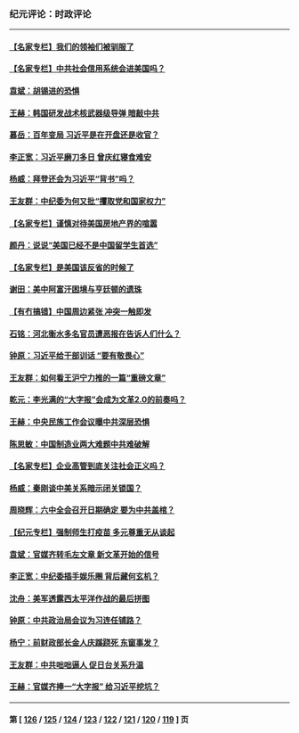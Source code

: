 ### 纪元评论：时政评论
---
#### [【名家专栏】我们的领袖们被驯服了](../../pages/nsc1025/n13208361.md) 
#### [【名家专栏】中共社会信用系统会进美国吗？](../../pages/nsc1025/n13208338.md) 
#### [袁斌：胡锡进的恐惧](../../pages/nsc1025/n13207610.md) 
#### [王赫：韩国研发战术核武器级导弹 暗敲中共](../../pages/nsc1025/n13207465.md) 
#### [慕岳：百年变局 习近平是在开盘还是收官？](../../pages/nsc1025/n13206516.md) 
#### [李正宽：习近平磨刀多日 曾庆红寝食难安](../../pages/nsc1025/n13206153.md) 
#### [杨威：拜登还会为习近平“背书”吗？](../../pages/nsc1025/n13206546.md) 
#### [王友群：中纪委为何又批“攫取党和国家权力”](../../pages/nsc1025/n13206384.md) 
#### [【名家专栏】谨慎对待美国房地产界的喧嚣](../../pages/nsc1025/n13205447.md) 
#### [颜丹：说说“美国已经不是中国留学生首选”](../../pages/nsc1025/n13206297.md) 
#### [【名家专栏】是美国该反省的时候了](../../pages/nsc1025/n13205426.md) 
#### [谢田：美中阿富汗困境与亨廷顿的遗珠](../../pages/nsc1025/n13206111.md) 
#### [【有冇搞错】中国周边紧张 冲突一触即发](../../pages/nsc1025/n13203646.md) 
#### [石铭：河北衡水多名官员遭恶报在告诉人们什么？](../../pages/nsc1025/n13204729.md) 
#### [钟原：习近平给干部训话 “要有敬畏心”](../../pages/nsc1025/n13204213.md) 
#### [王友群：如何看王沪宁力推的一篇“重磅文章”](../../pages/nsc1025/n13203874.md) 
#### [乾元：李光满的“大字报”会成为文革2.0的前奏吗？](../../pages/nsc1025/n13204063.md) 
#### [王赫：中央民族工作会议曝中共深层恐惧](../../pages/nsc1025/n13203944.md) 
#### [陈思敏：中国制造业两大难题中共难破解](../../pages/nsc1025/n13203496.md) 
#### [【名家专栏】企业高管到底关注社会正义吗？](../../pages/nsc1025/n13202940.md) 
#### [杨威：秦刚谈中美关系暗示闭关锁国？](../../pages/nsc1025/n13203619.md) 
#### [周晓辉：六中全会召开日期确定  要为中共盖棺？](../../pages/nsc1025/n13203628.md) 
#### [【纪元专栏】强制师生打疫苗 多元尊重无从谈起](../../pages/nsc1025/n13203702.md) 
#### [袁斌：官媒齐转毛左文章 新文革开始的信号](../../pages/nsc1025/n13202207.md) 
#### [李正宽：中纪委插手娱乐圈 背后藏何玄机？](../../pages/nsc1025/n13202149.md) 
#### [沈舟：美军透露西太平洋作战的最后拼图](../../pages/nsc1025/n13201563.md) 
#### [钟原：中共政治局会议为习连任铺路？](../../pages/nsc1025/n13200827.md) 
#### [杨宁：前财政部长金人庆蹊跷死 东窗事发？](../../pages/nsc1025/n13201091.md) 
#### [王友群：中共咄咄逼人 促日台关系升温](../../pages/nsc1025/n13201291.md) 
#### [王赫：官媒齐捧一“大字报” 给习近平挖坑？](../../pages/nsc1025/n13200959.md) 

---
#### 第 [ [126](./126.md) / [125](./125.md) / [124](./124.md) / [123](./123.md) / [122](./122.md) / [121](./121.md) / [120](./120.md) / [119](./119.md) ] 页
